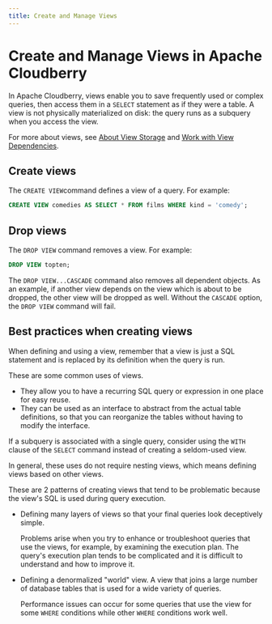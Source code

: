 ```yaml
---
title: Create and Manage Views
---
```


# Create and Manage Views in Apache Cloudberry

In Apache Cloudberry, views enable you to save frequently used or complex queries, then access them in a `SELECT` statement as if they were a table. A view is not physically materialized on disk: the query runs as a subquery when you access the view.

For more about views, see [About View Storage](./view-storage.md) and [Work with View Dependencies](./work-with-view-dependencies.md).

## Create views

The `CREATE VIEW`command defines a view of a query. For example:

```sql
CREATE VIEW comedies AS SELECT * FROM films WHERE kind = 'comedy';
```

<!-- Views ignore `ORDER BY` and `SORT` operations stored in the view. -->

## Drop views

The `DROP VIEW` command removes a view. For example:

```sql
DROP VIEW topten;
```

The `DROP VIEW...CASCADE` command also removes all dependent objects. As an example, if another view depends on the view which is about to be dropped, the other view will be dropped as well. Without the `CASCADE` option, the `DROP VIEW` command will fail.

## Best practices when creating views

When defining and using a view, remember that a view is just a SQL statement and is replaced by its definition when the query is run.

These are some common uses of views.

- They allow you to have a recurring SQL query or expression in one place for easy reuse.
- They can be used as an interface to abstract from the actual table definitions, so that you can reorganize the tables without having to modify the interface.

If a subquery is associated with a single query, consider using the `WITH` clause of the `SELECT` command instead of creating a seldom-used view.

In general, these uses do not require nesting views, which means defining views based on other views.

These are 2 patterns of creating views that tend to be problematic because the view's SQL is used during query execution.

- Defining many layers of views so that your final queries look deceptively simple.

    Problems arise when you try to enhance or troubleshoot queries that use the views, for example, by examining the execution plan. The query's execution plan tends to be complicated and it is difficult to understand and how to improve it.

- Defining a denormalized "world" view. A view that joins a large number of database tables that is used for a wide variety of queries.

    Performance issues can occur for some queries that use the view for some `WHERE` conditions while other `WHERE` conditions work well.